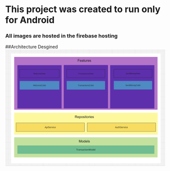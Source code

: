 # This project was created to run only for Android


### All images are hosted in the firebase hosting


##Architecture Desgined 
![alt text](architecture.png)